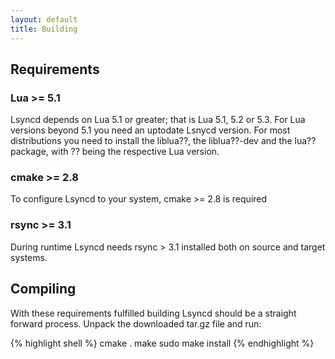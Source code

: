 ```yaml
---
layout: default
title: Building
---
```


## Requirements

### Lua >= 5.1
Lsyncd depends on Lua 5.1 or greater; that is Lua 5.1, 5.2 or 5.3. For Lua versions beyond 5.1 you need an uptodate Lsnycd version. For most distributions you need to install the liblua??, the liblua??-dev and the lua?? package, with ?? being the respective Lua version.

### cmake >= 2.8

To configure Lsyncd to your system, cmake >= 2.8 is required

### rsync >= 3.1
During runtime Lsyncd needs rsync > 3.1 installed both on source and target systems.

## Compiling

With these requirements fulfilled building Lsyncd should be a straight forward process. Unpack the downloaded tar.gz file and run:

{% highlight shell %}
cmake .
make
sudo make install
{% endhighlight %}

